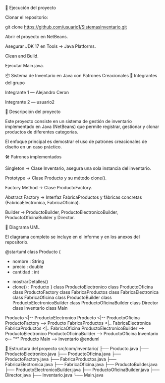 🚀 Ejecución del proyecto

Clonar el repositorio:

git clone https://github.com/usuario1/SistemasInventario.git


Abrir el proyecto en NetBeans.

Asegurar JDK 17 en Tools → Java Platforms.

Clean and Build.

Ejecutar Main.java.



📦 Sistema de Inventario en Java con Patrones Creacionales
👥 Integrantes del grupo

Integrante 1 — Alejandro Ceron

Integrante 2 — usuario2



📌 Descripción del proyecto

Este proyecto consiste en un sistema de gestión de inventario implementado en Java (NetBeans) que permite registrar, gestionar y clonar productos de diferentes categorías.

El enfoque principal es demostrar el uso de patrones creacionales de diseño en un caso práctico.

🛠️ Patrones implementados

Singleton → Clase Inventario, asegura una sola instancia del inventario.

Prototype → Clase Producto y su método clone().

Factory Method → Clase ProductoFactory.

Abstract Factory → Interfaz FabricaProductos y fábricas concretas (FabricaElectronica, FabricaOficina).

Builder → ProductoBuilder, ProductoElectronicoBuilder, ProductoOficinaBuilder y Director.

📑 Diagrama UML

El diagrama completo se incluye en el informe y en los anexos del repositorio.

@startuml
class Producto {
  - nombre : String
  - precio : double
  - cantidad : int
  + mostrarDetalles()
  + clone() : Producto
}
class ProductoElectronico
class ProductoOficina
class ProductoFactory
class FabricaProductos
class FabricaElectronica
class FabricaOficina
class ProductoBuilder
class ProductoElectronicoBuilder
class ProductoOficinaBuilder
class Director
class Inventario
class Main

Producto <|-- ProductoElectronico
Producto <|-- ProductoOficina
ProductoFactory --> Producto
FabricaProductos <|.. FabricaElectronica
FabricaProductos <|.. FabricaOficina
ProductoElectronicoBuilder --> ProductoElectronico
ProductoOficinaBuilder --> ProductoOficina
Inventario o-- "*" Producto
Main --> Inventario
@enduml

📂 Estructura del proyecto
src/com/inventario/
 ├── Producto.java
 ├── ProductoElectronico.java
 ├── ProductoOficina.java
 ├── ProductoFactory.java
 ├── FabricaProductos.java
 ├── FabricaElectronica.java
 ├── FabricaOficina.java
 ├── ProductoBuilder.java
 ├── ProductoElectronicoBuilder.java
 ├── ProductoOficinaBuilder.java
 ├── Director.java
 ├── Inventario.java
 └── Main.java
